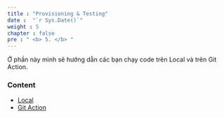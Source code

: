 ```yaml
---
title : "Provisioning & Testing"
date :  "`r Sys.Date()`" 
weight : 5
chapter : false
pre : " <b> 5. </b> "
---
```


Ở phần này mình sẽ hướng dẫn các bạn chạy code trên Local và trên Git Action.

### Content
- [Local](5.1-local/)
- [Git Action](5.2-gitAction/)